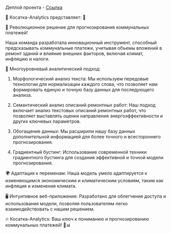 Деплой проекта - [Ссылка](http://84.201.139.219:5000/home)

🌟 Косатка-Analytics представляет: 🚀

💼 Революционное решение для прогнозирования коммунальных платежей!

Наша команда разработала инновационный инструмент, способный предсказывать коммунальные платежи, учитывая объемы вложений в ремонт зданий и влияние внешних факторов, включая климат, инфляцию и налоги.

🧠 Многоуровневый аналитический подход:

1. Морфологический анализ текста: Мы используем передовые технологии для нормализации каждого слова, что позволяет нам формировать единую и точную базу данных для последующего анализа.

2. Семантический анализ описаний ремонтных работ: Наш подход включает анализ текстовых описаний ремонтных работ, что позволяет выставлять оценки направления энергоэффективности и других ключевых параметров.

3. Обогащение данных: Мы расширили нашу базу данных дополнительной информацией для более точного и всестороннего прогнозирования.

4. Градиентный бустинг: Использование современной техники градиентного бустинга для создания эффективной и точной модели прогнозирования.

🌍 Адаптация к переменам: Наша модель умело адаптируется к изменяющимся экономическим и климатическим условиям, таким как инфляция и изменения климата.

🖥️ Интуитивное веб-приложение: Разработано для облегчения доступа и использования модели, позволяя пользователям легко взаимодействовать с нашим решением.

🔥 Косатка-Analytics: Ваш ключ к пониманию и прогнозированию коммунальных платежей! 🌊📊
